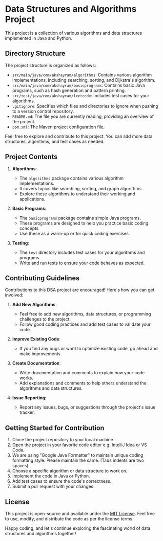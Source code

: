 # Data Structures and Algorithms Project

This project is a collection of various algorithms and data structures implemented in Java and Python.

## Directory Structure

The project structure is organized as follows:

- `src/main/java/com/akshayram/algorithms`: Contains various algorithm implementations, including searching, sorting, and Dijkstra's algorithm.
- `src/main/java/com/akshayram/basicprograms`: Contains basic Java programs, such as hash generation and pattern printing.
- `src/test/java/com/akshayram/leetcode`: Includes test cases for your algorithms.
- `.gitignore`: Specifies which files and directories to ignore when pushing to a version control repository.
- `README.md`: The file you are currently reading, providing an overview of the project.
- `pom.xml`: The Maven project configuration file.

Feel free to explore and contribute to this project. You can add more data structures, algorithms, and test cases as needed.

## Project Contents

1. **Algorithms**:
    - The `algorithms` package contains various algorithm implementations.
    - It covers topics like searching, sorting, and graph algorithms.
    - Explore these algorithms to understand their working and applications.

2. **Basic Programs**:
    - The `basicprograms` package contains simple Java programs.
    - These programs are designed to help you practice basic coding concepts.
    - Use these as a warm-up or for quick coding exercises.

3. **Testing**:
    - The `test` directory includes test cases for your algorithms and programs.
    - Write and run tests to ensure your code behaves as expected.

## Contributing Guidelines

Contributions to this DSA project are encouraged! Here's how you can get involved:

1. **Add New Algorithms**:
    - Feel free to add new algorithms, data structures, or programming challenges to the project.
    - Follow good coding practices and add test cases to validate your code.

2. **Improve Existing Code**:
    - If you find any bugs or want to optimize existing code, go ahead and make improvements.

3. **Create Documentation**:
    - Write documentation and comments to explain how your code works.
    - Add explanations and comments to help others understand the algorithms and data structures.

4. **Issue Reporting**:
    - Report any issues, bugs, or suggestions through the project's issue tracker.

## Getting Started for Contribution

1. Clone the project repository to your local machine.
2. Open the project in your favorite code editor e.g. IntelliJ Idea or VS Code.
3. We are using "Google Java Formatter" to maintain unique coding formatting style. Please maintain the same. (Tabs indents are two spaces).
4. Choose a specific algorithm or data structure to work on.
5. Implement the code in Java or Python.
6. Add test cases to ensure the code's correctness.
7. Submit a pull request with your changes.


## License

This project is open-source and available under the [MIT License](LICENSE). Feel free to use, modify, and distribute the code as per the license terms.

Happy coding, and let's continue exploring the fascinating world of data structures and algorithms together!
